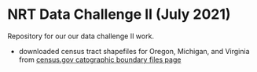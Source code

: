 # NRT Data Challenge II (July 2021)

Repository for our our data challenge II work.

 - downloaded census tract shapefiles for Oregon, Michigan, and Virginia from [census.gov catographic boundary files page](https://www.census.gov/geographies/mapping-files/time-series/geo/carto-boundary-file.html)
